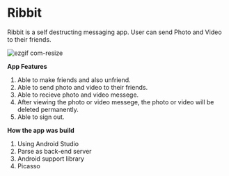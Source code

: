 # Ribbit
Ribbit is a self destructing messaging app. User can send Photo and Video to their friends.

![ezgif com-resize](https://cloud.githubusercontent.com/assets/11002166/22394063/9cebaae2-e53f-11e6-9525-d83bbb23b528.png)

**App Features**

1. Able to make friends and also unfriend.
2. Able to send photo and video to their friends.
3. Able to recieve photo and video messege.
4. After viewing the photo or video messege, the photo or video will be deleted permanently.
5. Able to sign out.

**How the app was build**

1. Using Android Studio
2. Parse as back-end server
3. Android support library 
4. Picasso
